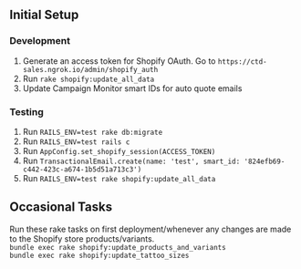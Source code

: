 ## Initial Setup

### Development
1. Generate an access token for Shopify OAuth. Go to `https://ctd-sales.ngrok.io/admin/shopify_auth`
2. Run `rake shopify:update_all_data`
3. Update Campaign Monitor smart IDs for auto quote emails
### Testing
1. Run `RAILS_ENV=test rake db:migrate`
2. Run `RAILS_ENV=test rails c`
3. Run `AppConfig.set_shopify_session(ACCESS_TOKEN)`
4. Run `TransactionalEmail.create(name: 'test', smart_id: '824efb69-c442-423c-a674-1b5d51a713c3')`
5. Run `RAILS_ENV=test rake shopify:update_all_data`

## Occasional Tasks

Run these rake tasks on first deployment/whenever any changes are made to the Shopify store products/variants.\
`bundle exec rake shopify:update_products_and_variants`\
`bundle exec rake shopify:update_tattoo_sizes`
